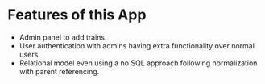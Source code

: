# Features of this App

- Admin panel to add trains.
- User authentication with admins having extra functionality over normal users.
- Relational model even using a no SQL approach following normalization with parent referencing.
